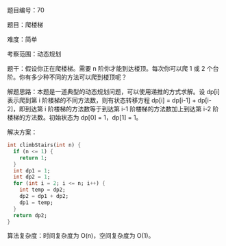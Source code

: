 题目编号：70

题目：爬楼梯

难度：简单

考察范围：动态规划

题干：假设你正在爬楼梯。需要 n 阶你才能到达楼顶。每次你可以爬 1 或 2 个台阶。你有多少种不同的方法可以爬到楼顶呢？

解题思路：本题是一道典型的动态规划问题，可以使用递推的方式求解。设 dp[i] 表示爬到第 i 阶楼梯的不同方法数，则有状态转移方程 dp[i] = dp[i-1] + dp[i-2]，即到达第 i 阶楼梯的方法数等于到达第 i-1 阶楼梯的方法数加上到达第 i-2 阶楼梯的方法数。初始状态为 dp[0] = 1，dp[1] = 1。

解决方案：

```dart
int climbStairs(int n) {
  if (n <= 1) {
    return 1;
  }
  int dp1 = 1;
  int dp2 = 1;
  for (int i = 2; i <= n; i++) {
    int temp = dp2;
    dp2 = dp1 + dp2;
    dp1 = temp;
  }
  return dp2;
}
```

算法复杂度：时间复杂度为 O(n)，空间复杂度为 O(1)。